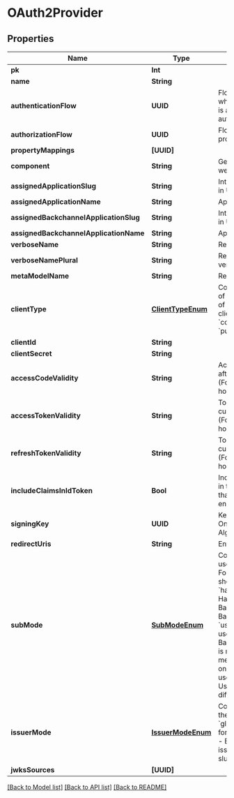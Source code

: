 # OAuth2Provider

## Properties
Name | Type | Description | Notes
------------ | ------------- | ------------- | -------------
**pk** | **Int** |  | [readonly] 
**name** | **String** |  | 
**authenticationFlow** | **UUID** | Flow used for authentication when the associated application is accessed by an un-authenticated user. | [optional] 
**authorizationFlow** | **UUID** | Flow used when authorizing this provider. | 
**propertyMappings** | **[UUID]** |  | [optional] 
**component** | **String** | Get object component so that we know how to edit the object | [readonly] 
**assignedApplicationSlug** | **String** | Internal application name, used in URLs. | [readonly] 
**assignedApplicationName** | **String** | Application&#39;s display Name. | [readonly] 
**assignedBackchannelApplicationSlug** | **String** | Internal application name, used in URLs. | [readonly] 
**assignedBackchannelApplicationName** | **String** | Application&#39;s display Name. | [readonly] 
**verboseName** | **String** | Return object&#39;s verbose_name | [readonly] 
**verboseNamePlural** | **String** | Return object&#39;s plural verbose_name | [readonly] 
**metaModelName** | **String** | Return internal model name | [readonly] 
**clientType** | [**ClientTypeEnum**](ClientTypeEnum.md) | Confidential clients are capable of maintaining the confidentiality of their credentials. Public clients are incapable  * &#x60;confidential&#x60; - Confidential * &#x60;public&#x60; - Public | [optional] 
**clientId** | **String** |  | [optional] 
**clientSecret** | **String** |  | [optional] 
**accessCodeValidity** | **String** | Access codes not valid on or after current time + this value (Format: hours&#x3D;1;minutes&#x3D;2;seconds&#x3D;3). | [optional] 
**accessTokenValidity** | **String** | Tokens not valid on or after current time + this value (Format: hours&#x3D;1;minutes&#x3D;2;seconds&#x3D;3). | [optional] 
**refreshTokenValidity** | **String** | Tokens not valid on or after current time + this value (Format: hours&#x3D;1;minutes&#x3D;2;seconds&#x3D;3). | [optional] 
**includeClaimsInIdToken** | **Bool** | Include User claims from scopes in the id_token, for applications that don&#39;t access the userinfo endpoint. | [optional] 
**signingKey** | **UUID** | Key used to sign the tokens. Only required when JWT Algorithm is set to RS256. | [optional] 
**redirectUris** | **String** | Enter each URI on a new line. | [optional] 
**subMode** | [**SubModeEnum**](SubModeEnum.md) | Configure what data should be used as unique User Identifier. For most cases, the default should be fine.  * &#x60;hashed_user_id&#x60; - Based on the Hashed User ID * &#x60;user_id&#x60; - Based on user ID * &#x60;user_uuid&#x60; - Based on user UUID * &#x60;user_username&#x60; - Based on the username * &#x60;user_email&#x60; - Based on the User&#39;s Email. This is recommended over the UPN method. * &#x60;user_upn&#x60; - Based on the User&#39;s UPN, only works if user has a &#39;upn&#39; attribute set. Use this method only if you have different UPN and Mail domains. | [optional] 
**issuerMode** | [**IssuerModeEnum**](IssuerModeEnum.md) | Configure how the issuer field of the ID Token should be filled.  * &#x60;global&#x60; - Same identifier is used for all providers * &#x60;per_provider&#x60; - Each provider has a different issuer, based on the application slug. | [optional] 
**jwksSources** | **[UUID]** |  | [optional] 

[[Back to Model list]](../README.md#documentation-for-models) [[Back to API list]](../README.md#documentation-for-api-endpoints) [[Back to README]](../README.md)


